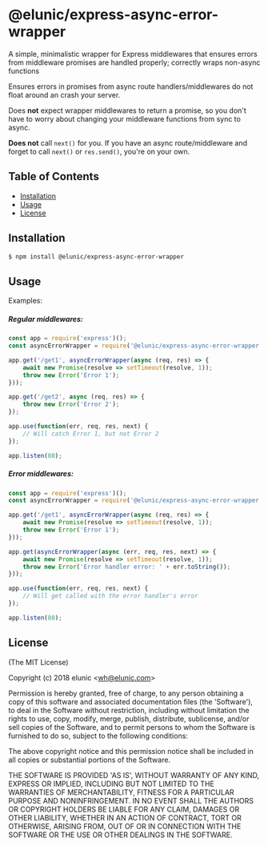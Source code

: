 # @elunic/express-async-error-wrapper

A simple, minimalistic wrapper for Express middlewares that ensures errors from middleware promises are handled properly; correctly wraps non-async functions

Ensures errors in promises from async route handlers/middlewares do not float around an crash your server.

Does **not** expect wrapper middlewares to return a promise, so you don't have to worry about changing
your middleware functions from sync to async.

**Does not** call `next()` for you. If you have an async route/middleware and forget to call `next()` or `res.send()`, you're on your own.

## Table of Contents

- [Installation](#installation)
- [Usage](#usage)
- [License](#license)


## Installation

```bash
$ npm install @elunic/express-async-error-wrapper
```


## Usage

Examples:


##### Regular middlewares:
```js
const app = require('express')();
const asyncErrorWrapper = require('@elunic/express-async-error-wrapper')();

app.get('/get1', asyncErrorWrapper(async (req, res) => {
    await new Promise(resolve => setTimeout(resolve, 1));
    throw new Error('Error 1');
}));

app.get('/get2', async (req, res) => {
    throw new Error('Error 2');
});

app.use(function(err, req, res, next) {
    // Will catch Error 1, but not Error 2 
});

app.listen(80);
```


##### Error middlewares:
```js
const app = require('express')();
const asyncErrorWrapper = require('@elunic/express-async-error-wrapper')();

app.get('/get1', asyncErrorWrapper(async (req, res) => {
    await new Promise(resolve => setTimeout(resolve, 1));
    throw new Error('Error 1');
}));

app.get(asyncErrorWrapper(async (err, req, res, next) => {
    await new Promise(resolve => setTimeout(resolve, 1));
    throw new Error('Error handler error: ' + err.toString());
}));

app.use(function(err, req, res, next) {
    // Will get called with the error handler's error 
});

app.listen(80);
```


## License

(The MIT License)

Copyright (c) 2018 elunic &lt;wh@elunic.com&gt;

Permission is hereby granted, free of charge, to any person obtaining
a copy of this software and associated documentation files (the
'Software'), to deal in the Software without restriction, including
without limitation the rights to use, copy, modify, merge, publish,
distribute, sublicense, and/or sell copies of the Software, and to
permit persons to whom the Software is furnished to do so, subject to
the following conditions:

The above copyright notice and this permission notice shall be
included in all copies or substantial portions of the Software.

THE SOFTWARE IS PROVIDED 'AS IS', WITHOUT WARRANTY OF ANY KIND,
EXPRESS OR IMPLIED, INCLUDING BUT NOT LIMITED TO THE WARRANTIES OF
MERCHANTABILITY, FITNESS FOR A PARTICULAR PURPOSE AND NONINFRINGEMENT.
IN NO EVENT SHALL THE AUTHORS OR COPYRIGHT HOLDERS BE LIABLE FOR ANY
CLAIM, DAMAGES OR OTHER LIABILITY, WHETHER IN AN ACTION OF CONTRACT,
TORT OR OTHERWISE, ARISING FROM, OUT OF OR IN CONNECTION WITH THE
SOFTWARE OR THE USE OR OTHER DEALINGS IN THE SOFTWARE.